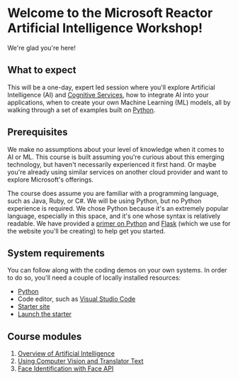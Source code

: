 # Welcome to the Microsoft Reactor Artificial Intelligence Workshop!

We're glad you're here!

## What to expect

This will be a one-day, expert led session where you'll explore Artificial Intelligence (AI) and [Cognitive Services](https://azure.microsoft.com/en-us/services/cognitive-services/), how to integrate AI into your applications, when to create your own Machine Learning (ML) models, all by walking through a set of examples built on [Python](https://python.org).

## Prerequisites

We make no assumptions about your level of knowledge when it comes to AI or ML. This course is built assuming you're curious about this emerging technology, but haven't necessarily experienced it first hand. Or maybe you're already using similar services on another cloud provider and want to explore Microsoft's offerings.

The course does assume you are familiar with a programming language, such as Java, Ruby, or C#. We will be using Python, but no Python experience is required. We chose Python because it's an extremely popular language, especially in this space, and it's one whose syntax is relatively readable. We have provided a [primer on Python](./intro-python.md) and [Flask](./intro-flask.md) (which we use for the website you'll be creating) to help get you started.

## System requirements

You can follow along with the coding demos on your own systems. In order to do so, you'll need a couple of locally installed resources:

- [Python](./install-python.md)
- Code editor, such as [Visual Studio Code](https://code.visualstudio.com/)
- [Starter site](./install-starter.md)
- [Launch the starter](./starting-site.md)

## Course modules

1. [Overview of Artificial Intelligence](./overview.md)
2. [Using Computer Vision and Translator Text](./computer-vision-translator/README.md)
3. [Face Identification with Face API](./face-api/README.md)
